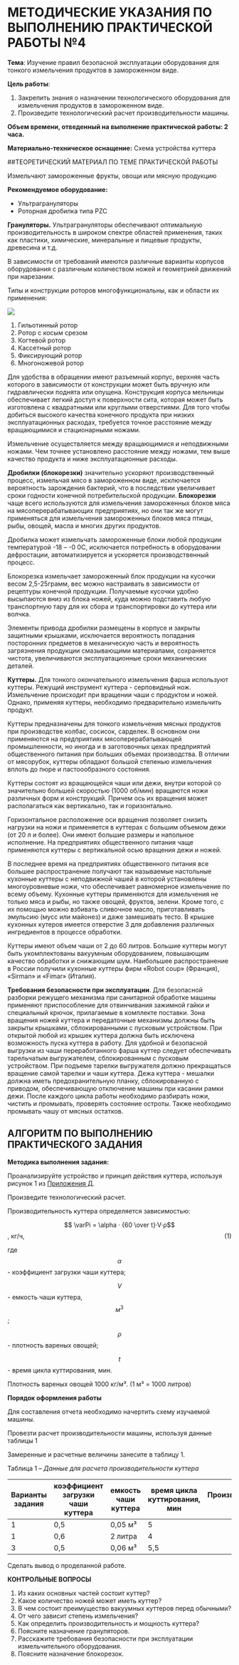 # МЕТОДИЧЕСКИЕ УКАЗАНИЯ ПО ВЫПОЛНЕНИЮ ПРАКТИЧЕСКОЙ РАБОТЫ №4

**Тема**: Изучение правил безопасной эксплуатации оборудования для тонкого измельчения продуктов в замороженном виде.

**Цель работы**:

1.  Закрепить знания о назначении технологического оборудования для измельчения продуктов в замороженном виде.
2.  Произведите технологический  расчет производительности машины.

**Объем времени, отведенный на выполнение практической работы: 2 часа.**

**Материально-техническое оснащение:** Схема устройства куттера

##ТЕОРЕТИЧЕСКИЙ МАТЕРИАЛ ПО ТЕМЕ ПРАКТИЧЕСКОЙ РАБОТЫ

Измельчают замороженные фрукты, овощи или мясную продукцию

**Рекомендуемое оборудование:**

*   Ультрагрануляторы
*   Роторная дробилка типа PZC

**Грануляторы.** Ультрагрануляторы обеспечивают оптимальную производительность в широком спектре областей применения, таких как пластики, химические, минеральные и пищевые продукты, древесина и т.д.

В зависимости от требований имеются различные варианты корпусов оборудования с различным количеством ножей и геометрией движений при нарезании.

Типы и конструкции роторов многофункциональны, как и области их применения:

![](images/mu4-1.png) 

1.  Гильотинный ротор
2.  Ротор с косым срезом
3.  Когтевой ротор
4.  Кассетный ротор
5.  Фиксирующий ротор
6.  Многоножевой ротор

Для удобства в обращении имеют разъемный корпус, верхняя часть которого в зависимости от конструкции может быть вручную или гидравлически поднята или опущена. Конструкция корпуса мельницы обеспечивает легкий доступ к поверхности сита, которая может быть изготовлена с квадратными или круглыми отверстиями. Для того чтобы добиться высокого качества конечного продукта при низких эксплуатационных расходах, требуется точное расстояние между вращающимися и стационарными ножами.

Измельчение осуществляется между вращающимися и неподвижными ножами. Чем точнее установлено расстояние между ножами, тем выше качество продукта и ниже эксплуатационные расходы.

**Дробилки (блокорезки)** значительно ускоряют производственный процесс, измельчая мясо в замороженном виде, исключается вероятность зарождения бактерий, что в последствии увеличивает сроки годности конечной потребительской продукции. **Блокорезки** чаще всего используются для измельчения замороженных блоков мяса на мясоперерабатывающих предприятиях, но они так же могут применяться для измельчения замороженных блоков мяса птицы, рыбы, овощей, масла и многих других продуктов.

Дробилка может измельчать замороженные блоки любой продукции температурой -18 – -0 0С, исключается потребность в оборудовании дефростации, автоматизируется и ускоряется производственный процесс.

Блокорезка измельчает замороженный блок продукции на кусочки весом 2,5-25грамм, вес можно настраивать в зависимости от рецептуры конечной продукции. Получаемые кусочки удобно высыпаются вниз из блока ножей, куда можно подставить любую транспортную тару для их сбора и транспортировки до куттера или волчка.

Элементы привода дробилки размещены в корпусе и закрыты защитными крышками, исключается вероятность попадания посторонних предметов в механическую часть и вероятность загрязнения продукции смазывающими материалами, сохраняется чистота, увеличиваются эксплуатационные сроки механических деталей.

**Куттеры.** Для тонкого окончательного измельчения фарша используют куттеры. Режущий инструмент куттера - серповидный нож. Измельчение происходит при вращении чаши с продуктом и ножей. Однако, применяя куттеры, необходимо предварительно измельчить продукт. 

Куттеры предназначены для тонкого измельчения мясных продуктов при производстве колбас, сосисок, сарделек. В основном они применяются на предприятиях мясоперерабатывающей промышленности, но иногда и в заготовочных цехах предприятий общественного питания при больших объемах производства. В отличии от мясорубок, куттеры обладают большой степенью измельчения вплоть до пюре и пастоообразного состояния.

Куттеры состоят из вращающейся чаши или дежи, внутри которой со значительно большей скоростью (1000 об/мин) вращаются ножи различных форм и конструкций. Причем ось их вращения может располагаться как вертикально, так и горизонтально.

 Горизонтальное расположение оси вращения позволяет снизить нагрузки на ножи и применяется в куттерах с большим объемом дежи (от 20 л и более). Они имеют большие размеры и напольное исполнение. На предприятиях общественного питания чаще применяются куттеры с вертикальной осью вращения дежи и ножей.

В последнее время на предприятиях общественного питания все большее распространение получают так называемые настольные кухонные куттеры с неподвижной чашей в которой установлены многоуровневые ножи, что обеспечивает равномерное измельчение по всему объему. Кухонные куттеры применяются для измельчения не только мяса и рыбы, но также овощей, фруктов, зелени. Кроме того, с их помощью можно взбивать сливочное масло, приготавливать эмульсию (мусс или майонез) и даже замешивать тесто. В крышке кухонных кутеров имеется отверстие 3 для добавления различных ингредиентов в процессе обработки.

Куттеры имеют объем чаши от 2 до 60 литров. Большие куттеры могут быть укомплектованы вакуумным оборудованием, повышающим качество обработки и снижающим шум. Наибольшее распространение в России получили кухонные куттеры фирм «Robot coup» (Франция), «Sirman» и «Fimar» (Италия).

**Требования безопасности при эксплуатации**. Для безопасной разборки режущего механизма при санитарной обработке машины применяют приспособление для отвинчивания зажимной гайки и специальный крючок, прилагаемые в комплекте поставки. Зона вращения ножей куттера и передаточные механизмы должны быть закрыты крышками, сблокированными с пусковым устройством. При открытой любой из крышек куттера должна быть исключена возможность пуска куттера в работу. Для удобной и безопасной выгрузки из чаши переработанного фарша куттер следует обеспечивать тарельчатым выгружателем, сблокированным с пусковым устройством. При подъеме тарелки выгружателя должно прекращаться вращение самой тарелки и чаши куттера. Дежа куттера - мешалки должна иметь предохранительную планку, сблокированную с приводом, обеспечивающую отключение машины при касании рамки дежи. После каждого цикла работы необходимо разбирать ножи, чистить и промывать, проверять состояние остроты. Также необходимо промывать чашу от мясных остатков.

## АЛГОРИТМ ПО ВЫПОЛНЕНИЮ ПРАКТИЧЕСКОГО ЗАДАНИЯ

**Методика выполнения задания:**

Проанализируйте устройство и принцип действия куттера, используя рисунок 1 из [Приложения Д](pril5.md).

Произведите технологический  расчет.

Производительность куттера определяется зависимостью:

$$ \varPi = \alpha · {60 \over t}·V·ρ$$, кг/ч, <a style="float: right;">  (1) </a>

где $$\alpha$$  - коэффициент загрузки чаши куттера;

$$V$$ - емкость чаши куттера, $$м^3$$;

$$ρ$$  - плотность вареных овощей;

$$t$$ - время цикла куттирования, мин.

Плотность вареных овощей 1000 кг/м³. (1 м³ = 1000 литров)

**Порядок оформления работы**

Для составления отчета необходимо начертить схему изучаемой машины.

Провезти расчет производительности машины, используя данные таблицы 1

Замеренные и расчетные величины занесите в таблицу 1.

Таблица 1 – *Данные для расчета производительности куттера*

| Варианты задания | коэффициент загрузки чаши куттера | емкость чаши куттера | время цикла куттирования, мин | Производительность, кг/ч.  |
| --- | --- | --- | --- | --- |
| 1 | 0,5 | 0,05 м³ | 5 |  |
| 1 | 0,6 | 2 литра | 4 |  |
| 3 | 0,5 | 0,06 м³ | 5,5 |  | |

Сделать вывод о проделанной работе.

**КОНТРОЛЬНЫЕ ВОПРОСЫ**

1. Из каких основных частей состоит куттер?
2. Какое количество ножей может иметь куттер?
3. В чем состоит преимущество вакуумных куттеров перед обычными?
4. От чего зависит степень измельчения?
5. Как определить производительность и мощность куттера?
6. Поясните назначение грануляторов.
7. Расскажите требования безопасности при эксплуатации измельчительного оборудования.
8. Поясните назначение блокорезок.